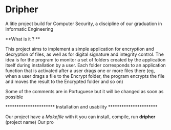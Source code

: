 # Dripher

A litle project build for Computer Security, a discipline of our graduation in Informatic Engineering

**What is it ? **

This project aims to implement a simple application for encryption and decryption of files, as well as for digital signature and integrity control. The idea is for the program to monitor a set of folders created by the application itself during installation by a user. Each folder corresponds to an application function that is activated after a user drags one or more files there (eg, when a user drags a file to the Encrypt folder, the program encrypts the file and moves the result to the Encrypted folder and so on)

Some of the comments are in Portuguese but it will be changed as soon as possible

********************** Installation and usability **********************

Our project have a *Makefile* with it you can install, compile, run **dripher** (project name)
Our pro
